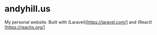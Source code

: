 # andyhill.us

My personal website. Built with (Laravel)[https://laravel.com/] and (React)[https://reactjs.org/]